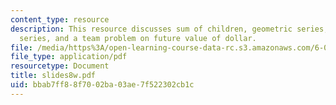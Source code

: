 ```yaml
---
content_type: resource
description: This resource discusses sum of children, geometric series, infinite geometric
  series, and a team problem on future value of dollar.
file: /media/https%3A/open-learning-course-data-rc.s3.amazonaws.com/6-042j-mathematics-for-computer-science-fall-2005/bbab7ff88f7002ba03ae7f522302cb1c_slides8w.pdf
file_type: application/pdf
resourcetype: Document
title: slides8w.pdf
uid: bbab7ff8-8f70-02ba-03ae-7f522302cb1c
---
```

